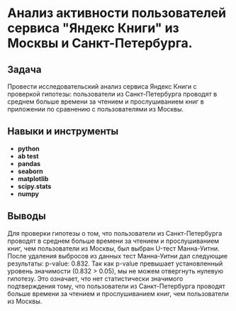 # Анализ активности пользователей сервиса "Яндекс Книги" из Москвы и Санкт-Петербурга.
## Задача 
Провести исследовательский анализ сервиса Яндекс Книги с проверкой гипотезы: пользователи из Санкт-Петербурга проводят в среднем больше времени за чтением и прослушиванием книг в приложении по сравнению с пользователями из Москвы.

## Навыки и инструменты
- **python**
- **ab test**
- **pandas**
- **seaborn**
- **matplotlib**
- **scipy.stats**
- **numpy**

## Выводы 
  Для проверки гипотезы о том, что пользователи из Санкт-Петербурга проводят в среднем больше времени за чтением и прослушиванием книг, чем пользователи из Москвы, был выбран U-тест Манна-Уитни. После удаления выбросов из данных тест Манна-Уитни дал следующие результаты: p-value: 0.832. Так как p-value превышает установленный уровень значимости (0.832 > 0.05), мы не можем отвергнуть нулевую гипотезу. Это означает, что нет статистически значимого подтверждения тому, что пользователи из Санкт-Петербурга проводят больше времени за чтением и прослушиванием книг, чем пользователи из Москвы.
